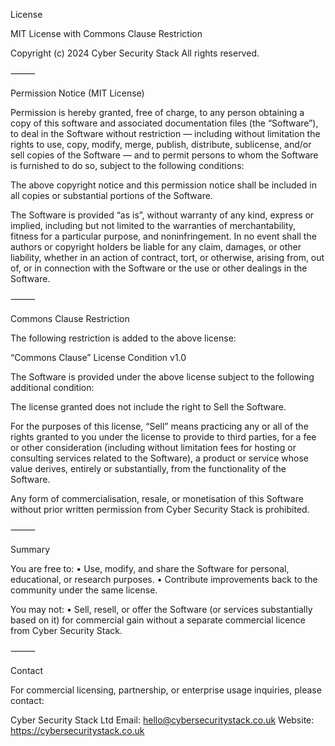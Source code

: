 License

MIT License with Commons Clause Restriction

Copyright (c) 2024 Cyber Security Stack
All rights reserved.

⸻

Permission Notice (MIT License)

Permission is hereby granted, free of charge, to any person obtaining a copy of this software and associated documentation files (the “Software”), to deal in the Software without restriction — including without limitation the rights to use, copy, modify, merge, publish, distribute, sublicense, and/or sell copies of the Software — and to permit persons to whom the Software is furnished to do so, subject to the following conditions:

The above copyright notice and this permission notice shall be included in all copies or substantial portions of the Software.

The Software is provided “as is”, without warranty of any kind, express or implied, including but not limited to the warranties of merchantability, fitness for a particular purpose, and noninfringement.
In no event shall the authors or copyright holders be liable for any claim, damages, or other liability, whether in an action of contract, tort, or otherwise, arising from, out of, or in connection with the Software or the use or other dealings in the Software.

⸻

Commons Clause Restriction

The following restriction is added to the above license:

“Commons Clause” License Condition v1.0

The Software is provided under the above license subject to the following additional condition:

The license granted does not include the right to Sell the Software.

For the purposes of this license, “Sell” means practicing any or all of the rights granted to you under the license to provide to third parties, for a fee or other consideration (including without limitation fees for hosting or consulting services related to the Software), a product or service whose value derives, entirely or substantially, from the functionality of the Software.

Any form of commercialisation, resale, or monetisation of this Software without prior written permission from Cyber Security Stack is prohibited.

⸻

Summary

You are free to:
	•	Use, modify, and share the Software for personal, educational, or research purposes.
	•	Contribute improvements back to the community under the same license.

You may not:
	•	Sell, resell, or offer the Software (or services substantially based on it) for commercial gain without a separate commercial licence from Cyber Security Stack.

⸻

Contact

For commercial licensing, partnership, or enterprise usage inquiries, please contact:

Cyber Security Stack Ltd
Email: hello@cybersecuritystack.co.uk
Website: https://cybersecuritystack.co.uk
